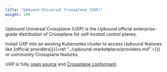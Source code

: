 ```yaml
---
title: "Upbound Universal Crossplane (UXP)"
weight: 200
---
```


Upbound Universal Crossplane (UXP) is the Upbound official enterprise-grade
distribution of Crossplane for self-hosted control planes. 

Install UXP into an existing Kubernetes cluster to access Upbound features like [official providers]({{<ref "../upbound-marketplace/providers.md" >}}) or community Crossplane features.

UXP is fully [open source](https://github.com/upbound/universal-crossplane) and [Crossplane conformant](https://github.com/cncf/crossplane-conformance).